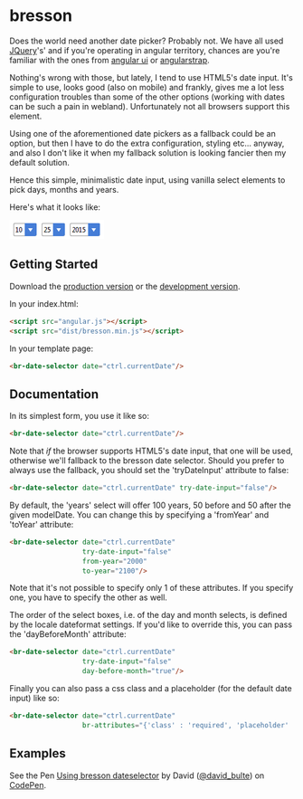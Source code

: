 # bresson

Does the world need another date picker? Probably not. We have all used [JQuery][jquery]'s' and
if you're operating in angular territory, chances are you're familiar with the ones from
[angular ui][ui] or [angularstrap][strap].

Nothing's wrong with those, but lately, I tend to use HTML5's date input. It's simple to
use, looks good (also on mobile) and frankly, gives me a lot less configuration troubles than some of the 
other options (working with dates can be such a pain in webland). Unfortunately not all browsers 
support this element. 

Using one of the aforementioned date pickers as a fallback could be an option, but then I have to do
the extra configuration, styling etc... anyway, and also I don't like it when my fallback solution is 
looking fancier then my default solution.

Hence this simple, minimalistic date input, using vanilla select elements to pick days, months and years. 

Here's what it looks like:

![screenshot](./bresson-screenshot.png)

## Getting Started

Download the [production version][min] or the [development version][max].

In your index.html:

```html
<script src="angular.js"></script>
<script src="dist/bresson.min.js"></script>
```
In your template page:

```html
<br-date-selector date="ctrl.currentDate"/>
```

## Documentation

In its simplest form, you use it like so:

```html
<br-date-selector date="ctrl.currentDate"/>
```

Note that *if* the browser supports HTML5's date input, that one will be used, otherwise we'll fallback to the
bresson date selector. Should you prefer to always use the fallback, you should set the 'tryDateInput'
attribute to false:

```html
<br-date-selector date="ctrl.currentDate" try-date-input="false"/>
```

By default, the 'years' select will offer 100 years, 50 before and 50 after the given modelDate. You can change this
by specifying a 'fromYear' and 'toYear' attribute:

```html
<br-date-selector date="ctrl.currentDate" 
                  try-date-input="false"
                  from-year="2000" 
                  to-year="2100"/>
```

Note that it's not possible to specify only 1 of these attributes. If you specify one, you have to specify the 
other as well.

The order of the select boxes, i.e. of the day and month selects, is defined by the locale dateformat settings. If 
you'd like to override this, you can pass the 'dayBeforeMonth' attribute:

```html
<br-date-selector date="ctrl.currentDate" 
                  try-date-input="false"
                  day-before-month="true"/>
```

Finally you can also pass a css class and a placeholder (for the default date input) like so:

```html
<br-date-selector date="ctrl.currentDate" 
                  br-attributes="{'class' : 'required', 'placeholder' : 'reservation date'}"/>
```


## Examples

<p data-height="268" data-theme-id="0" data-slug-hash="WQzRaa" data-default-tab="result" data-user="david_bulte" class='codepen'>See the Pen <a href='http://codepen.io/david_bulte/pen/WQzRaa/'>Using bresson dateselector</a> by David (<a href='http://codepen.io/david_bulte'>@david_bulte</a>) on <a href='http://codepen.io'>CodePen</a>.</p>
<script async src="//assets.codepen.io/assets/embed/ei.js"></script>

<!--

## Robert Bresson

[![Robert Bresson](https://upload.wikimedia.org/wikipedia/commons/1/19/Robertbressonportrait.png)][bresson]

[Robert Bresson][bresson] was a French film maker, member of the Nouvelle Vague. 
[Pickpocket][pickpocket], his masterpiece, is a minimalistic account of 
Ken Loach, Dogma
-->
[min]: https://rawgit.com/david-bulte/bresson/master/dist/bresson.min.js
[max]: https://rawgit.com/david-bulte/bresson/master/dist/bresson.js
[jquery]:https://jqueryui.com/datepicker/
[ui]:https://github.com/angular-ui/bootstrap/tree/master/src/datepicker
[strap]:http://mgcrea.github.io/angular-strap/#/datepickers
[bresson]:https://en.wikipedia.org/wiki/Robert_Bresson
[pickpocket]:https://en.wikipedia.org/wiki/Pickpocket_(film)
